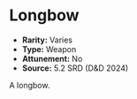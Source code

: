 # Longbow

- **Rarity:** Varies
- **Type:** Weapon
- **Attunement:** No
- **Source:** 5.2 SRD (D&D 2024)

A longbow.
